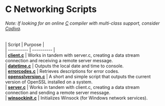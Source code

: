 # C Networking Scripts
  
*Note: If looking for an online [C](https://en.wikipedia.org/wiki/C_(programming_language)) compiler with multi-class support, consider [Codiva](https://www.codiva.io/).*  
<br /><br />
| Script | Purpose |  
| ---------- | ---------- |  
| [**client.c**](https://github.com/chaseofthejungle/c-networking-scripts/blob/main/scripts/client.c) | Works in tandem with server.c, creating a data stream connection and receiving a remote server message.  
| [**datetime.c**](https://github.com/chaseofthejungle/c-networking-scripts/blob/main/scripts/datetime.c) | Outputs the local date and time to console.  
| [**errorcodes.c**](https://github.com/chaseofthejungle/c-networking-scripts/blob/main/scripts/errorcodes.c) | Retrieves descriptions for error codes.  
| [**opensslversion.c**](https://github.com/chaseofthejungle/c-networking-scripts/blob/main/scripts/opensslversion.c) | A short and simple script that outputs the current version of OpenSSL installed on a system.  
| [**server.c**](https://github.com/chaseofthejungle/c-networking-scripts/blob/main/scripts/server.c) | Works in tandem with client.c, creating a data stream connection and sending a remote server message.  
| [**winsockinit.c**](https://github.com/chaseofthejungle/c-networking-scripts/blob/main/scripts/winsockinit.c) | Initializes Winsock (for Windows network services).

